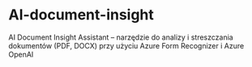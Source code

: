 # AI-document-insight
AI Document Insight Assistant – narzędzie do analizy i streszczania dokumentów (PDF, DOCX) przy użyciu Azure Form Recognizer i Azure OpenAI
